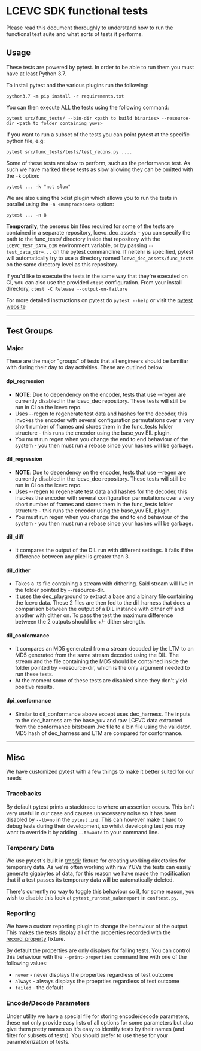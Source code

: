 # LCEVC SDK functional tests

Please read this document thoroughly to understand how to run the functional test suite and what
sorts of tests it performs.

## Usage

These tests are powered by pytest. In order to be able to run them you must have
at least Python 3.7.

To install pytest and the various plugins run the following:

    python3.7 -m pip install -r requirements.txt

You can then execute ALL the tests using the following command:

    pytest src/func_tests/ --bin-dir <path to build binaries> --resource-dir <path to folder containing yuvs>

If you want to run a subset of the tests you can point pytest at the specific
python file, e.g:

    pytest src/func_tests/tests/test_recons.py ....

Some of these tests are slow to perform, such as the performance test. As such we
have marked these tests as slow allowing they can be omitted with the `-k` option:

    pytest ... -k "not slow"

We are also using the xdist plugin which allows you to run the tests in parallel
using the `-n <numprocesses>` option:

    pytest ... -n 8

**Temporarily**, the perseus bin files required for some of the tests are contained in a
separate repository, lcevc_dec_assets - you can specify the path to the func_tests/ directory inside
that repository with the `LCEVC_TEST_DATA_DIR` environment variable, or by passing
`--test_data_dir=...` on the pytest commandline. If neitehr is specified, pytest will automatically
try to use a directory named `lcevc_dec_assets/func_tests` on the same directory level as this repository.

If you'd like to execute the tests in the same way that they're executed on CI, you can also use the
provided `ctest` configuration. From your install directory, `ctest -C Release --output-on-failure`

For more detailed instructions on pytest do `pytest --help` or visit the [pytest
website](https://pytest.org)

---

## Test Groups
### Major

These are the major "groups" of tests that all engineers should be familiar with during
their day to day activities. These are outlined below

#### dpi_regression

* **NOTE**: Due to dependency on the encoder, tests that use --regen are currently disabled in the
  lcevc_dec repository. These tests will still be run in CI on the lcevc repo.
* Uses --regen to regenerate test data and hashes for the decoder, this invokes the encoder with
  several configuration permutations over a very short number of frames and stores them in the
  func_tests folder structure - this runs the encoder using the base_yuv EIL plugin.
* You must run regen when you change the end to end behaviour of the system - you then must run
  a rebase since your hashes will be garbage.

#### dil_regression

* **NOTE**: Due to dependency on the encoder, tests that use --regen are currently disabled in the
  lcevc_dec repository. These tests will still be run in CI on the lcevc repo.
* Uses --regen to regenerate test data and hashes for the decoder, this invokes the encoder with
  several configuration permutations over a very short number of frames and stores them in the
  func_tests folder structure - this runs the encoder using the base_yuv EIL plugin.
* You must run regen when you change the end to end behaviour of the system - you then must run
  a rebase since your hashes will be garbage.

#### dil_diff

* It compares the output of the DIL run with different settings. It fails if the difference between
  any pixel is greater than 3.

#### dil_dither

* Takes a .ts file containing a stream with dithering. Said stream will live in the folder pointed 
  by --resource-dir.
* It uses the dec_playground to extract a base and a binary file containing the lcevc data. These 
  2 files are then fed to the dil_harness that does a comparison between the output of a DIL 
  instance with dither off and another with dither on. To pass the test the maximum difference
  between the 2 outputs should be +/- dither strength.

#### dil_conformance

* It compares an MD5 generated from a stream decoded by the LTM to an MD5 generated from the same 
  stream decoded using the DIL. The stream and the file containing the MD5 should be contained 
  inside the folder pointed by --resource-dir, which is the only argument needed to run these tests.
* At the moment some of these tests are disabled since they don't yield positive results.

#### dpi_conformance

* Similar to dil_conformance above except uses dec_harness. The inputs to the dec_harness are the base_yuv and
  raw LCEVC data extracted from the conformance bitstream .lvc file to a bin file using the validator. MD5 hash
  of dec_harness and LTM are compared for conformance.

---

## Misc 

We have customized pytest with a few things to make it better suited for our needs 

### Tracebacks

By default pytest prints a stacktrace to where an assertion occurs. This isn't very useful in our
case and causes unnecessary noise so it has been disabled by `--tb=no` in the `pytest.ini`. This can
however make it hard to debug tests during their development, so whilst developing test you may want
to override it by adding `--tb=auto` to your command line.

### Temporary Data 

We use pytest's built in [tmpdir](https://docs.pytest.org/en/latest/tmpdir.html) fixture for
creating working directories for temporary data. As we're often working with raw YUVs the tests can
easily generate gigabytes of data, for this reason we have made the modification that if a test
passes its temporary data will be automatically deleted.

There's currently no way to toggle this behaviour so if, for some reason, you wish to disable this
look at `pytest_runtest_makereport` in `conftest.py`.

### Reporting

We have a custom reporting plugin to change the behaviour of the output. This makes the tests
display all of the properties recorded with the 
[record_property](https://docs.pytest.org/en/latest/usage.html#record-property-example) fixture.

By default the properties are only displays for failing tests. You can control this behaviour with
the `--print-properties` command line with one of the following values:

* `never` - never displays the properties regardless of test outcome
* `always` - always displays the proeprties regardless of test outcome
* `failed` - the default

### Encode/Decode Parameters

Under utility we have a special file for storing encode/decode parameters, these not only provide
easy lists of all options for some parameters but also give them pretty names so it's easy to
identify tests by their names (and filter for subsets of tests). You should prefer to use these for
your parameterization of tests.
